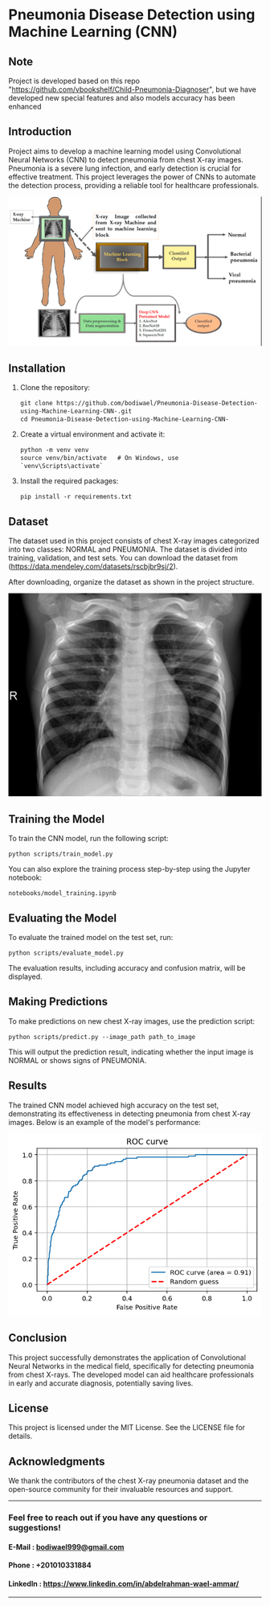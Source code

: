 # Pneumonia Disease Detection using Machine Learning (CNN)

## Note

Project is developed based on this repo "https://github.com/vbookshelf/Child-Pneumonia-Diagnoser", but we have developed new special features and also models accuracy has been enhanced 

## Introduction

Project aims to develop a machine learning model using Convolutional Neural Networks (CNN) to detect pneumonia from chest X-ray images. Pneumonia is a severe lung infection, and early detection is crucial for effective treatment. This project leverages the power of CNNs to automate the detection process, providing a reliable tool for healthcare professionals.

![Pneumonia Detection](assets/img1.png)

## Installation

1. Clone the repository:
   ```
   git clone https://github.com/bodiwael/Pneumonia-Disease-Detection-using-Machine-Learning-CNN-.git
   cd Pneumonia-Disease-Detection-using-Machine-Learning-CNN-
   ```

2. Create a virtual environment and activate it:
   ```
   python -m venv venv
   source venv/bin/activate   # On Windows, use `venv\Scripts\activate`
   ```

3. Install the required packages:
   ```
   pip install -r requirements.txt
   ```

## Dataset

The dataset used in this project consists of chest X-ray images categorized into two classes: NORMAL and PNEUMONIA. The dataset is divided into training, validation, and test sets. You can download the dataset from (https://data.mendeley.com/datasets/rscbjbr9sj/2).

After downloading, organize the dataset as shown in the project structure.

![Sample Chest X-ray](assets/normal.jpeg)

## Training the Model

To train the CNN model, run the following script:
```
python scripts/train_model.py
```

You can also explore the training process step-by-step using the Jupyter notebook:
```
notebooks/model_training.ipynb
```

## Evaluating the Model

To evaluate the trained model on the test set, run:
```
python scripts/evaluate_model.py
```

The evaluation results, including accuracy and confusion matrix, will be displayed.

## Making Predictions

To make predictions on new chest X-ray images, use the prediction script:
```
python scripts/predict.py --image_path path_to_image
```

This will output the prediction result, indicating whether the input image is NORMAL or shows signs of PNEUMONIA.

## Results

The trained CNN model achieved high accuracy on the test set, demonstrating its effectiveness in detecting pneumonia from chest X-ray images. Below is an example of the model's performance:

![Model Performance](assets/img2.png)

## Conclusion

This project successfully demonstrates the application of Convolutional Neural Networks in the medical field, specifically for detecting pneumonia from chest X-rays. The developed model can aid healthcare professionals in early and accurate diagnosis, potentially saving lives.

## License

This project is licensed under the MIT License. See the LICENSE file for details.

## Acknowledgments

We thank the contributors of the chest X-ray pneumonia dataset and the open-source community for their invaluable resources and support.

---

### Feel free to reach out if you have any questions or suggestions!
#### E-Mail : bodiwael999@gmail.com
#### Phone : +201010331884
#### LinkedIn : https://www.linkedin.com/in/abdelrahman-wael-ammar/
---
